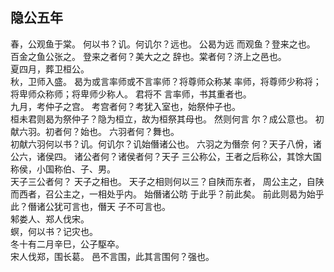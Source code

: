 ## 隐公五年
春，公观鱼于棠。 何以书？讥。何讥尔？远也。 公曷为远
而观鱼？登来之也。 百金之鱼公张之。 登来之者何？美大之之
辞也。棠者何？济上之邑也。  
夏四月，葬卫桓公。  
秋，卫师入盛。 曷为或言率师或不言率师？将尊师众称某
率师，将尊师少称将；将卑师众称师；将卑师少称人。 君将不
言率师，书其重者也。  
九月，考仲子之宫。 考宫者何？考犹入室也，始祭仲子也。  
桓未君则曷为祭仲子？隐为桓立，故为桓祭其母也。 然则何言
尔？成公意也。 初献六羽。初者何？始也。 六羽者何？舞也。  
初献六羽何以书？讥。何讥尔？讥始僭诸公也。 六羽之为僭奈
何？天子八佾，诸公六，诸侯四。 诸公者何？诸侯者何？天子
三公称公，王者之后称公，其馀大国称侯，小国称伯、子、男。  
天子三公者何？ 天子之相也。 天子之相则何以三？自陕而东者，
周公主之，自陕而西者，召公主之，一相处乎内。 始僭诸公昉
于此乎？前此矣。 前此则曷为始乎此？僭诸公犹可言也，僭天
子不可言也。  
邾娄人、郑人伐宋。  
螟，何以书？记灾也。  
冬十有二月辛巳，公子駆卒。  
宋人伐郑，围长葛。 邑不言围，此其言围何？强也。  

